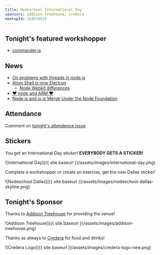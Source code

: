 ```yaml
---
title: Nodeschool International Day
sponsors: addison-treehouse, credera
meetupId: 219510533
---
```


## Tonight's featured workshopper

- [commander.js](https://github.com/gangstead/comder)

## News

- [On problems with threads in node.js](http://www.future-processing.pl/blog/on-problems-with-threads-in-node-js/)
- [Atom Shell is now Electron](http://blog.atom.io/2015/04/23/electron.html)
  - [Node Webkit differences](https://github.com/atom/electron/blob/master/docs/development/atom-shell-vs-node-webkit.md)
- [♥ node and ARM ♥](https://medium.com/@nodesource/node-and-arm-b5e3eebf449)
- [Node.js and io.js Merge Under the Node Foundation](http://www.infoq.com/news/2015/05/nodejs-iojs)

## Attendance

Comment on [tonight's attendence issue](https://github.com/nodeschool/dallas/issues/49)

## Stickers

You get an International Day sticker! __EVERYBODY GETS A STICKER!__

![International Day]({{ site.baseurl }}/assets/images/international-day.png)

Complete a workshopper or create an exercise, get the new Dallas sticker!

![Nodeschool Dallas]({{ site.baseurl }}/assets/images/nodeschool-dallas-skyline.png)

## Tonight's Sponsor

Thanks to [Addison Treehouse](http://www.addisontreehouse.com) for providing the venue!

![Addison Treehouse]({{ site.baseurl }}/assets/images/addison-treehouse.png)

Thanks as always to [Credera](http://www.credera.com) for food and drinks!

![Credera Logo]({{ site.baseurl }}/assets/images/credera-logo-new.png)
